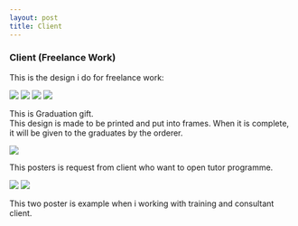 ```yaml
---
layout: post
title: Client
---
```


<h3 class="text-center">Client (Freelance Work) </h3>

  <p class="text-page">
This is the design i do for freelance work:
  </p>

<img class="img-page" src="{{ site.baseurl }}/../../img/portfolio/client/wisuda/wisuda-adit.png">
<img class="img-page" src="{{ site.baseurl }}/../../img/portfolio/client/wisuda/wisuda-hafiz.png">
<img class="img-page" src="{{ site.baseurl }}/../../img/portfolio/client/wisuda/wisuda-amin.png">
<img class="img-page" src="{{ site.baseurl }}/../../img/portfolio/client/wisuda/wisuda-iqbal.png">
  <p class="text-page">
This is Graduation gift. <br> This design is made to be printed and put into frames. When it is complete, it will be given to the graduates by the orderer.
  </p>

<img class="img-page" src="{{ site.baseurl }}/../../img/portfolio/client/rumahbelajar/poster.png">
  <p class="text-page">
This posters is request from client who want to open tutor programme.
  </p>

<img class="img-page" src="{{ site.baseurl }}/../../img/portfolio/client/performapuncak/poster-staff-1.png">
<img class="img-page" src="{{ site.baseurl }}/../../img/portfolio/client/performapuncak/poster-staff-2.png">
  <p class="text-page">
This two poster is example when i working with training and consultant client.
  </p>